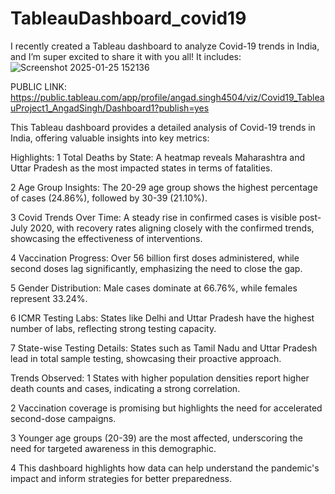 # TableauDashboard_covid19
I recently created a Tableau dashboard to analyze Covid-19 trends in India, and I’m super excited to share it with you all! It includes:
![Screenshot 2025-01-25 152136](https://github.com/user-attachments/assets/d7fabcb2-c5d6-467b-a9b6-3d5473d5c223)


PUBLIC LINK:
https://public.tableau.com/app/profile/angad.singh4504/viz/Covid19_TableauProject1_AngadSingh/Dashboard1?publish=yes

This Tableau dashboard provides a detailed analysis of Covid-19 trends in India, offering valuable insights into key metrics:

Highlights:
1 Total Deaths by State: A heatmap reveals Maharashtra and Uttar Pradesh as the most impacted states in terms of fatalities.

2 Age Group Insights: The 20-29 age group shows the highest percentage of cases (24.86%), followed by 30-39 (21.10%).

3 Covid Trends Over Time: A steady rise in confirmed cases is visible post-July 2020, with recovery rates aligning closely with the confirmed trends, showcasing the effectiveness of interventions.

4 Vaccination Progress: Over 56 billion first doses administered, while second doses lag significantly, emphasizing the need to close the gap.

5 Gender Distribution: Male cases dominate at 66.76%, while females represent 33.24%.

6 ICMR Testing Labs: States like Delhi and Uttar Pradesh have the highest number of labs, reflecting strong testing capacity.

7 State-wise Testing Details: States such as Tamil Nadu and Uttar Pradesh lead in total sample testing, showcasing their proactive approach.


Trends Observed:
1 States with higher population densities report higher death counts and cases, indicating a strong correlation.

2 Vaccination coverage is promising but highlights the need for accelerated second-dose campaigns.

3 Younger age groups (20-39) are the most affected, underscoring the need for targeted awareness in this demographic.

4 This dashboard highlights how data can help understand the pandemic's impact and inform strategies for better preparedness.
